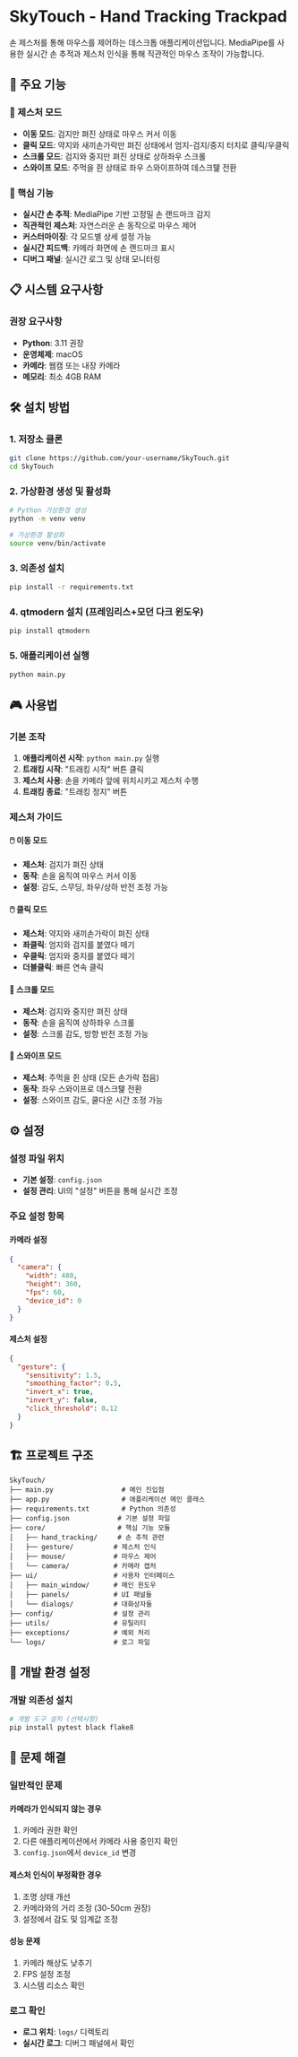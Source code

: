 # SkyTouch - Hand Tracking Trackpad

손 제스처를 통해 마우스를 제어하는 데스크톱 애플리케이션입니다. MediaPipe를 사용한 실시간 손 추적과 제스처 인식을 통해 직관적인 마우스 조작이 가능합니다.

## 🚀 주요 기능

### 📱 제스처 모드
- **이동 모드**: 검지만 펴진 상태로 마우스 커서 이동
- **클릭 모드**: 약지와 새끼손가락만 펴진 상태에서 엄지-검지/중지 터치로 클릭/우클릭
- **스크롤 모드**: 검지와 중지만 펴진 상태로 상하좌우 스크롤
- **스와이프 모드**: 주먹을 쥔 상태로 좌우 스와이프하여 데스크톑 전환

### 🎯 핵심 기능
- **실시간 손 추적**: MediaPipe 기반 고정밀 손 랜드마크 감지
- **직관적인 제스처**: 자연스러운 손 동작으로 마우스 제어
- **커스터마이징**: 각 모드별 상세 설정 가능
- **실시간 피드백**: 카메라 화면에 손 랜드마크 표시
- **디버그 패널**: 실시간 로그 및 상태 모니터링

## 📋 시스템 요구사항

### 권장 요구사항
- **Python**: 3.11 권장
- **운영체제**: macOS
- **카메라**: 웹캠 또는 내장 카메라
- **메모리**: 최소 4GB RAM

## 🛠️ 설치 방법

### 1. 저장소 클론
```bash
git clone https://github.com/your-username/SkyTouch.git
cd SkyTouch
```

### 2. 가상환경 생성 및 활성화
```bash
# Python 가상환경 생성
python -m venv venv

# 가상환경 활성화
source venv/bin/activate
```

### 3. 의존성 설치
```bash
pip install -r requirements.txt
```

### 4. qtmodern 설치 (프레임리스+모던 다크 윈도우)
```bash
pip install qtmodern
```

### 5. 애플리케이션 실행
```bash
python main.py
```

## 🎮 사용법

### 기본 조작
1. **애플리케이션 시작**: `python main.py` 실행
2. **트래킹 시작**: "트래킹 시작" 버튼 클릭
3. **제스처 사용**: 손을 카메라 앞에 위치시키고 제스처 수행
4. **트래킹 종료**: "트래킹 정지" 버튼

### 제스처 가이드

#### 🖱️ 이동 모드
- **제스처**: 검지가 펴진 상태
- **동작**: 손을 움직여 마우스 커서 이동
- **설정**: 감도, 스무딩, 좌우/상하 반전 조정 가능

#### 🖱️ 클릭 모드
- **제스처**: 약지와 새끼손가락이 펴진 상태
- **좌클릭**: 엄지와 검지를 붙였다 떼기
- **우클릭**: 엄지와 중지를 붙였다 떼기
- **더블클릭**: 빠른 연속 클릭

#### 📜 스크롤 모드
- **제스처**: 검지와 중지만 펴진 상태
- **동작**: 손을 움직여 상하좌우 스크롤
- **설정**: 스크롤 감도, 방향 반전 조정 가능

#### 🔄 스와이프 모드
- **제스처**: 주먹을 쥔 상태 (모든 손가락 접음)
- **동작**: 좌우 스와이프로 데스크톑 전환
- **설정**: 스와이프 감도, 쿨다운 시간 조정 가능

## ⚙️ 설정

### 설정 파일 위치
- **기본 설정**: `config.json`
- **설정 관리**: UI의 "설정" 버튼을 통해 실시간 조정

### 주요 설정 항목

#### 카메라 설정
```json
{
  "camera": {
    "width": 480,
    "height": 360,
    "fps": 60,
    "device_id": 0
  }
}
```

#### 제스처 설정
```json
{
  "gesture": {
    "sensitivity": 1.5,
    "smoothing_factor": 0.5,
    "invert_x": true,
    "invert_y": false,
    "click_threshold": 0.12
  }
}
```

## 🏗️ 프로젝트 구조

```
SkyTouch/
├── main.py                 # 메인 진입점
├── app.py                  # 애플리케이션 메인 클래스
├── requirements.txt        # Python 의존성
├── config.json            # 기본 설정 파일
├── core/                  # 핵심 기능 모듈
│   ├── hand_tracking/     # 손 추적 관련
│   ├── gesture/          # 제스처 인식
│   ├── mouse/            # 마우스 제어
│   └── camera/           # 카메라 캡처
├── ui/                   # 사용자 인터페이스
│   ├── main_window/      # 메인 윈도우
│   ├── panels/           # UI 패널들
│   └── dialogs/          # 대화상자들
├── config/               # 설정 관리
├── utils/                # 유틸리티
├── exceptions/           # 예외 처리
└── logs/                 # 로그 파일
```

## 🔧 개발 환경 설정

### 개발 의존성 설치
```bash
# 개발 도구 설치 (선택사항)
pip install pytest black flake8
```

## 🐛 문제 해결

### 일반적인 문제

#### 카메라가 인식되지 않는 경우
1. 카메라 권한 확인
2. 다른 애플리케이션에서 카메라 사용 중인지 확인
3. `config.json`에서 `device_id` 변경

#### 제스처 인식이 부정확한 경우
1. 조명 상태 개선
2. 카메라와의 거리 조정 (30-50cm 권장)
3. 설정에서 감도 및 임계값 조정

#### 성능 문제
1. 카메라 해상도 낮추기
2. FPS 설정 조정
3. 시스템 리소스 확인

### 로그 확인
- **로그 위치**: `logs/` 디렉토리
- **실시간 로그**: 디버그 패널에서 확인
